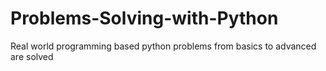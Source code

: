 # Problems-Solving-with-Python
 Real world programming based python problems from basics to advanced  are solved 
